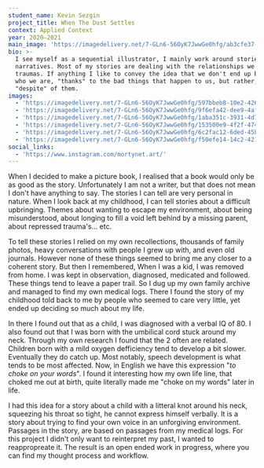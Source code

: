 ```yaml
---
student_name: Kevin Sezgin
project_title: When The Dust Settles
context: Applied Context
year: 2020—2021
main_image: 'https://imagedelivery.net/7-GLn6-56OyK7JwwGe0hfg/ab3cfe37-b24d-471f-5c83-99d7086cd800'
bio: >-
  I see myself as a sequential illustrator, I mainly work around stories and
  narratives. Most of my stories are dealing with the relationships we have with
  traumas. If anything I like to convey the idea that we don't end up becoming
  who we are, "thanks" to the bad things that happen to us, but rather,
  "despite" of them. 
images:
  - 'https://imagedelivery.net/7-GLn6-56OyK7JwwGe0hfg/597bbeb8-10e2-4266-d030-d3904a355d00'
  - 'https://imagedelivery.net/7-GLn6-56OyK7JwwGe0hfg/9f6efa42-dee9-4af4-73f6-97e46d2b3c00'
  - 'https://imagedelivery.net/7-GLn6-56OyK7JwwGe0hfg/1aba351c-3931-4d75-a6df-0fcf0b249b00'
  - 'https://imagedelivery.net/7-GLn6-56OyK7JwwGe0hfg/153500e9-4f2f-474b-dab9-6b22bf80d500'
  - 'https://imagedelivery.net/7-GLn6-56OyK7JwwGe0hfg/6c2fac12-6ded-45b3-75e9-7600d8ddaa00'
  - 'https://imagedelivery.net/7-GLn6-56OyK7JwwGe0hfg/f50efe14-14c2-421a-c20f-5d77cf3d3000'
social_links:
  - 'https://www.instagram.com/mortynet.art/'
---
```

When I decided to make a picture book, I realised that a book would only be as good as the story. Unfortunately I am not a writer, but that does not mean I don't have anything to say. The stories I can tell are very personal in nature. When I look back at my childhood, I can tell stories about a difficult upbringing. Themes about wanting to escape my environment, about being misunderstood, about longing to fill a void left behind by a missing parent, about repressed trauma's... etc. 

To tell these stories I relied on my own recollections, thousands of family photos, heavy conversations with people I grew up with, and even old journals. However none of these things seemed to bring me any closer to a coherent story. But then I remembered, When I was a kid, I was removed from home. I was kept in observation, diagnosed, medicated and followed. These things tend to leave a paper trail. So I dug up my own family archive and managed to find my own medical logs. There I found the story of my childhood told back to me by people who seemed to care very little, yet ended up deciding so much about my life. 

In there I found out that as a child, I was diagnosed with a verbal IQ of 80. I also found out that I was born with the umbilical cord stuck around my neck. Through my own research I found that the 2 often are related. Children born with a mild oxygen defficiency tend to develop a bit slower. Eventually they do catch up. Most notably, speech development is what tends to be most affected. Now, in English we have this expression "*to choke on your words*". I found it interesting how my own life line, that choked me out at birth, quite literally made me "choke on my words" later in life. 

I had this idea for a story about a child with a litteral knot around his neck, squeezing his throat so tight, he cannot express himself verbally. It is a story about trying to find your own voice in an unforgiving environment. Passages in the story, are based on passages from my medical logs. For this project I didn't only want to reinterpret my past, I wanted to reappropreate it. The result is an open ended work in progress, where you can find my thought process and workflow.